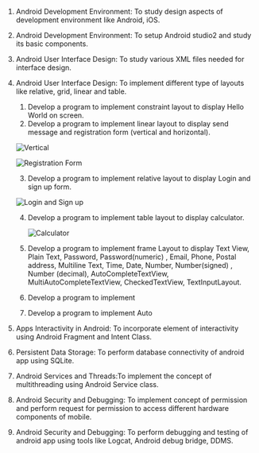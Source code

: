 
1. Android Development Environment: To study design aspects of development environment like Android, iOS.
   
2. Android Development Environment: To setup Android studio2 and study its basic components.

3. Android User Interface Design: To study various XML files needed for interface design.

4. Android User Interface Design: To implement different type of layouts like relative, grid, linear and table.
    1. Develop a program to implement constraint layout to display Hello World on screen.
    2. Develop a program to implement linear layout to display send message and registration form (vertical and horizontal).
      
      ![Vertical](https://www.tutlane.com/images/android/android_linearlayout_example_output.png)

   ![Registration Form](https://cdn.jotfor.ms/assets/img/templates/og-images/form-templates/registration-form.png)
   
    3. Develop a program to implement relative layout to display Login and sign up form.

      ![Login and Sign up](https://www.codingnepalweb.com/wp-content/uploads/2022/11/Login-Registration-Form-in-HTML-CSS.png)

    4. Develop a program to implement table layout to display calculator.

       ![Calculator](https://media.cheggcdn.com/media/234/2344e286-bf61-48b8-8f38-65d009e3cdbe/phpeZvrC0)
       
    6. Develop a program to implement frame Layout to display Text View, Plain Text, Password, Password(numeric) , Email, Phone, Postal address, Multiline Text, Time, Date, Number, Number(signed) , Number (decimal), AutoCompleteTextView, MultiAutoCompleteTextView, CheckedTextView, TextInputLayout.
    7. Develop a program to implement 
    8. Develop a program to implement Auto 
      

6. Apps Interactivity in Android: To incorporate element of interactivity using Android Fragment and Intent Class.

7. Persistent Data Storage: To perform database connectivity of android app using SQLite.

8. Android Services and Threads:To implement the concept of multithreading using Android Service class.

9. Android Security and Debugging: To implement concept of permission and perform request for permission to access different hardware components of mobile.

10. Android Security and Debugging: To perform debugging and testing of android app using tools like Logcat, Android debug bridge, DDMS.
